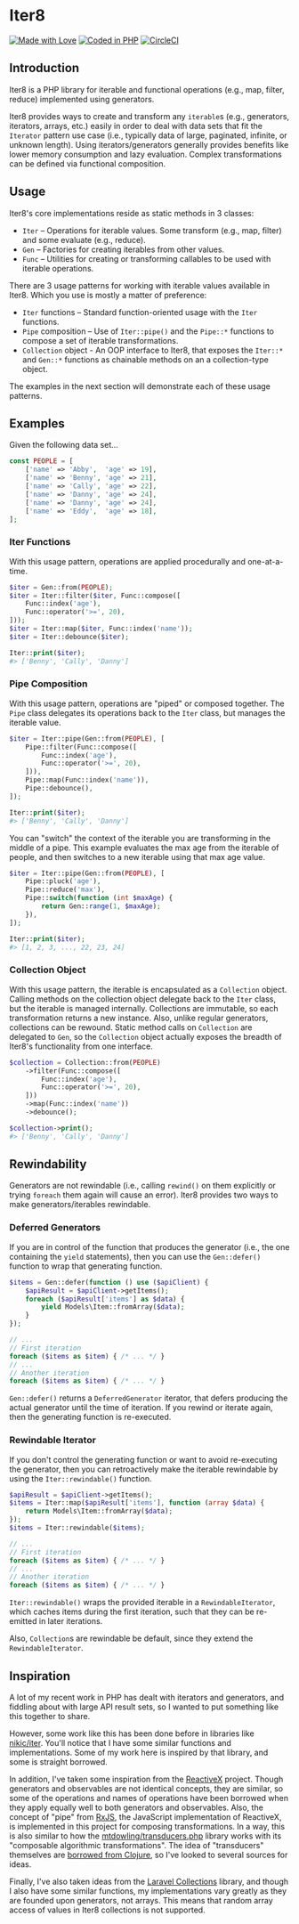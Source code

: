 # Iter8

[![Made with Love](https://img.shields.io/badge/made_with-♥-ff69b4.svg)](https://github.com/jeremeamia/iter8/graphs/contributors)
[![Coded in PHP](https://img.shields.io/badge/code-php-8892bf.svg)](http://php.net/)
[![CircleCI](https://circleci.com/gh/jeremeamia/iter8/tree/master.svg?style=svg)](https://circleci.com/gh/jeremeamia/iter8/tree/master)

## Introduction

Iter8 is a PHP library for iterable and functional operations (e.g., map, filter, reduce) implemented using generators.

Iter8 provides ways to create and transform any `iterable`s (e.g., generators, iterators, arrays, etc.) easily in order
to deal with data sets that fit the `Iterator` pattern use case (i.e., typically data of large, paginated, infinite, or
unknown length). Using iterators/generators generally provides benefits like lower memory consumption and lazy
evaluation. Complex transformations can be defined via functional composition.

## Usage

Iter8's core implementations reside as static methods in 3 classes:

- `Iter` – Operations for iterable values. Some transform (e.g., map, filter) and some evaluate (e.g., reduce).
- `Gen` – Factories for creating iterables from other values.
- `Func` – Utilities for creating or transforming callables to be used with iterable operations.

There are 3 usage patterns for working with iterable values available in Iter8. Which you use is mostly a matter of
preference:

- `Iter` functions – Standard function-oriented usage with the `Iter` functions.
- `Pipe` composition – Use of `Iter::pipe()` and the `Pipe::*` functions to compose a set of iterable transformations.
- `Collection` object - An OOP interface to Iter8, that exposes the `Iter::*` and `Gen::*` functions as chainable
  methods on an a collection-type object.
  
The examples in the next section will demonstrate each of these usage patterns.

## Examples

Given the following data set...

```php
const PEOPLE = [
    ['name' => 'Abby',  'age' => 19],
    ['name' => 'Benny', 'age' => 21],
    ['name' => 'Cally', 'age' => 22],
    ['name' => 'Danny', 'age' => 24],
    ['name' => 'Danny', 'age' => 24],
    ['name' => 'Eddy',  'age' => 18],
];
```

### Iter Functions

With this usage pattern, operations are applied procedurally and one-at-a-time.

```php
$iter = Gen::from(PEOPLE);
$iter = Iter::filter($iter, Func::compose([
    Func::index('age'),
    Func::operator('>=', 20),
]));
$iter = Iter::map($iter, Func::index('name'));
$iter = Iter::debounce($iter);

Iter::print($iter);
#> ['Benny', 'Cally', 'Danny']
```

### Pipe Composition

With this usage pattern, operations are "piped" or composed together. The `Pipe` class delegates its operations back to
the `Iter` class, but manages the iterable value.

```php
$iter = Iter::pipe(Gen::from(PEOPLE), [
    Pipe::filter(Func::compose([
        Func::index('age'),
        Func::operator('>=', 20),
    ])),
    Pipe::map(Func::index('name')),
    Pipe::debounce(),
]);

Iter::print($iter);
#> ['Benny', 'Cally', 'Danny']
```

You can "switch" the context of the iterable you are transforming in the middle of a pipe. This example evaluates the
max age from the iterable of people, and then switches to a new iterable using that max age value.

```php
$iter = Iter::pipe(Gen::from(PEOPLE), [
    Pipe::pluck('age'),
    Pipe::reduce('max'),
    Pipe::switch(function (int $maxAge) {
        return Gen::range(1, $maxAge);
    }),
]);

Iter::print($iter);
#> [1, 2, 3, ..., 22, 23, 24]
```

### Collection Object

With this usage pattern, the iterable is encapsulated as a `Collection` object. Calling methods on the collection object
delegate back to the `Iter` class, but the iterable is managed internally. Collections are immutable, so each
transformation returns a new instance. Also, unlike regular generators, collections can be rewound. Static method calls
on `Collection` are delegated to `Gen`, so the `Collection` object actually exposes the breadth of Iter8's functionality
from one interface.

```php
$collection = Collection::from(PEOPLE)
    ->filter(Func::compose([
        Func::index('age'),
        Func::operator('>=', 20),
    ]))
    ->map(Func::index('name'))
    ->debounce();

$collection->print();
#> ['Benny', 'Cally', 'Danny']
```

## Rewindability

Generators are not rewindable (i.e., calling `rewind()` on them explicitly or trying `foreach` them again will cause an
error). Iter8 provides two ways to make generators/iterables rewindable.

### Deferred Generators

If you are in control of the function that produces the generator (i.e., the one containing the `yield` statements),
then you can use the `Gen::defer()` function to wrap that generating function.

```php
$items = Gen::defer(function () use ($apiClient) {
    $apiResult = $apiClient->getItems();
    foreach ($apiResult['items'] as $data) {
        yield Models\Item::fromArray($data);
    }
});

// ...
// First iteration
foreach ($items as $item) { /* ... */ }
// ...
// Another iteration
foreach ($items as $item) { /* ... */ }
```

`Gen::defer()` returns a `DeferredGenerator` iterator, that defers producing the actual generator until the time of
iteration. If you rewind or iterate again, then the generating function is re-executed.

### Rewindable Iterator

If you don't control the generating function or want to avoid re-executing the generator, then you can retroactively
make the iterable rewindable by using the `Iter::rewindable()` function.

```php
$apiResult = $apiClient->getItems();
$items = Iter::map($apiResult['items'], function (array $data) {
    return Models\Item::fromArray($data);
});
$items = Iter::rewindable($items);

// ...
// First iteration
foreach ($items as $item) { /* ... */ }
// ...
// Another iteration
foreach ($items as $item) { /* ... */ }
```

`Iter::rewindable()` wraps the provided iterable in a `RewindableIterator`, which caches items during the first
iteration, such that they can be re-emitted in later iterations.

Also, `Collection`s are rewindable be default, since they extend the `RewindableIterator`.

## Inspiration

A lot of my recent work in PHP has dealt with iterators and generators, and fiddling about with large API result sets,
so I wanted to put something like this together to share.

However, some work like this has been done before in libraries like [nikic/iter][iter]. You'll notice that I have some
similar functions and implementations. Some of my work here is inspired by that library, and some is straight borrowed.

In addition, I've taken some inspiration from the [ReactiveX][] project. Though generators and observables are not
identical concepts, they are similar, so some of the operations and names of operations have been borrowed when they
apply equally well to both generators and observables. Also, the concept of "pipe" from [RxJS][], the JavaScript
implementation of ReactiveX, is implemented in this project for composing transformations. In a way, this is also
similar to how the [mtdowling/transducers.php][transducers] library works with its "composable algorithmic
transformations". The idea of "transducers" themselves are [borrowed from Clojure][clojure], so I've looked to several
sources for ideas.

Finally, I've also taken ideas from the [Laravel Collections][laravel] library, and though I also have some similar
functions, my implementations vary greatly as they are founded upon generators, not arrays. This means that random
array access of values in Iter8 collections is not supported.

[iter]: https://github.com/nikic/iter
[ReactiveX]: http://reactivex.io/
[RxJS]: https://github.com/ReactiveX/rxjs
[transducers]: https://github.com/mtdowling/transducers.php
[clojure]: https://clojure.org/reference/transducers
[laravel]: https://laravel.com/docs/5.8/collections
